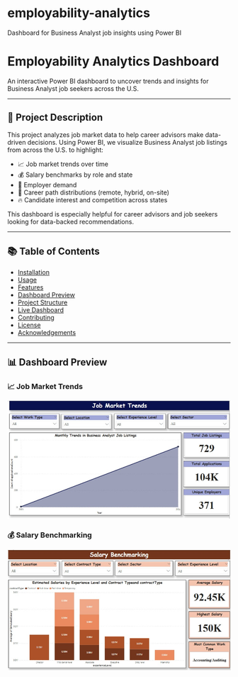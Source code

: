 # employability-analytics
Dashboard for Business Analyst job insights using Power BI
# Employability Analytics Dashboard
An interactive Power BI dashboard to uncover trends and insights for Business Analyst job seekers across the U.S.

---

## 📄 Project Description

This project analyzes job market data to help career advisors make data-driven decisions. Using Power BI, we visualize Business Analyst job listings from across the U.S. to highlight:

- 📈 Job market trends over time
- 💰 Salary benchmarks by role and state
- 📍 Employer demand
- 🧭 Career path distributions (remote, hybrid, on-site)
- 🔥 Candidate interest and competition across states

This dashboard is especially helpful for career advisors and job seekers looking for data-backed recommendations.

---

## 📚 Table of Contents

- [Installation](#installation)
- [Usage](#usage)
- [Features](#features)
- [Dashboard Preview](#dashboard-preview)
- [Project Structure](#project-structure)
- [Live Dashboard](#live-dashboard)
- [Contributing](#contributing)
- [License](#license)
- [Acknowledgements](#acknowledgements)

---



## 📊 Dashboard Preview

### 📈 Job Market Trends

![Job Market Trends](Jobmarkettrends.jpeg)


### 💰 Salary Benchmarking

![Salary Benchmarking](Salarybenchmarking.jpeg)

